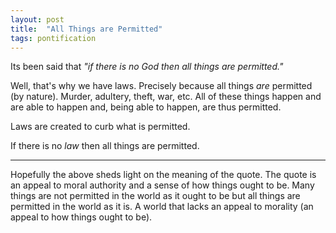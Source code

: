```yaml
---
layout: post
title:  "All Things are Permitted"
tags: pontification
---
```


Its been said that _"if there is no God then all things are permitted."_

Well, that's why we have laws. Precisely because all things _are_ permitted (by nature). Murder, adultery, theft, war, etc. All of these things happen and are able to happen and, being able to happen, are thus permitted.

Laws are created to curb what is permitted.

If there is no _law_ then all things are permitted.

---

Hopefully the above sheds light on the meaning of the quote. The quote is an appeal to moral authority and a sense of how things ought to be. Many things are not permitted in the world as it ought to be but all things are permitted in the world as it is. A world that lacks an appeal to morality (an appeal to how things ought to be).

